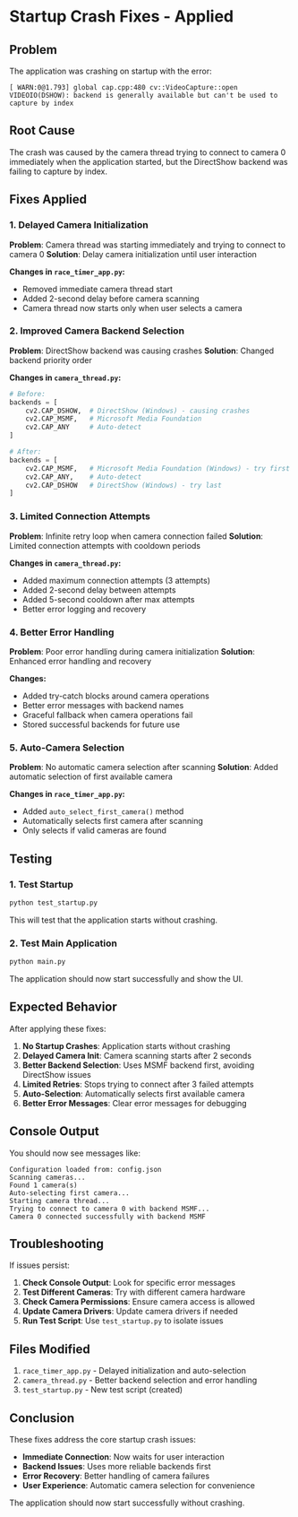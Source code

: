 # Startup Crash Fixes - Applied

## Problem
The application was crashing on startup with the error:
```
[ WARN:0@1.793] global cap.cpp:480 cv::VideoCapture::open VIDEOIO(DSHOW): backend is generally available but can't be used to capture by index
```

## Root Cause
The crash was caused by the camera thread trying to connect to camera 0 immediately when the application started, but the DirectShow backend was failing to capture by index.

## Fixes Applied

### 1. Delayed Camera Initialization
**Problem**: Camera thread was starting immediately and trying to connect to camera 0
**Solution**: Delay camera initialization until user interaction

**Changes in `race_timer_app.py`:**
- Removed immediate camera thread start
- Added 2-second delay before camera scanning
- Camera thread now starts only when user selects a camera

### 2. Improved Camera Backend Selection
**Problem**: DirectShow backend was causing crashes
**Solution**: Changed backend priority order

**Changes in `camera_thread.py`:**
```python
# Before:
backends = [
    cv2.CAP_DSHOW,  # DirectShow (Windows) - causing crashes
    cv2.CAP_MSMF,   # Microsoft Media Foundation
    cv2.CAP_ANY     # Auto-detect
]

# After:
backends = [
    cv2.CAP_MSMF,   # Microsoft Media Foundation (Windows) - try first
    cv2.CAP_ANY,    # Auto-detect
    cv2.CAP_DSHOW   # DirectShow (Windows) - try last
]
```

### 3. Limited Connection Attempts
**Problem**: Infinite retry loop when camera connection failed
**Solution**: Limited connection attempts with cooldown periods

**Changes in `camera_thread.py`:**
- Added maximum connection attempts (3 attempts)
- Added 2-second delay between attempts
- Added 5-second cooldown after max attempts
- Better error logging and recovery

### 4. Better Error Handling
**Problem**: Poor error handling during camera initialization
**Solution**: Enhanced error handling and recovery

**Changes:**
- Added try-catch blocks around camera operations
- Better error messages with backend names
- Graceful fallback when camera operations fail
- Stored successful backends for future use

### 5. Auto-Camera Selection
**Problem**: No automatic camera selection after scanning
**Solution**: Added automatic selection of first available camera

**Changes in `race_timer_app.py`:**
- Added `auto_select_first_camera()` method
- Automatically selects first camera after scanning
- Only selects if valid cameras are found

## Testing

### 1. Test Startup
```bash
python test_startup.py
```
This will test that the application starts without crashing.

### 2. Test Main Application
```bash
python main.py
```
The application should now start successfully and show the UI.

## Expected Behavior

After applying these fixes:

1. **No Startup Crashes**: Application starts without crashing
2. **Delayed Camera Init**: Camera scanning starts after 2 seconds
3. **Better Backend Selection**: Uses MSMF backend first, avoiding DirectShow issues
4. **Limited Retries**: Stops trying to connect after 3 failed attempts
5. **Auto-Selection**: Automatically selects first available camera
6. **Better Error Messages**: Clear error messages for debugging

## Console Output

You should now see messages like:
```
Configuration loaded from: config.json
Scanning cameras...
Found 1 camera(s)
Auto-selecting first camera...
Starting camera thread...
Trying to connect to camera 0 with backend MSMF...
Camera 0 connected successfully with backend MSMF
```

## Troubleshooting

If issues persist:

1. **Check Console Output**: Look for specific error messages
2. **Test Different Cameras**: Try with different camera hardware
3. **Check Camera Permissions**: Ensure camera access is allowed
4. **Update Camera Drivers**: Update camera drivers if needed
5. **Run Test Script**: Use `test_startup.py` to isolate issues

## Files Modified

1. `race_timer_app.py` - Delayed initialization and auto-selection
2. `camera_thread.py` - Better backend selection and error handling
3. `test_startup.py` - New test script (created)

## Conclusion

These fixes address the core startup crash issues:
- **Immediate Connection**: Now waits for user interaction
- **Backend Issues**: Uses more reliable backends first
- **Error Recovery**: Better handling of camera failures
- **User Experience**: Automatic camera selection for convenience

The application should now start successfully without crashing. 
